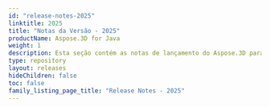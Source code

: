 ```yaml
---
id: "release-notes-2025"
linktitle: 2025
title: "Notas da Versão - 2025"
productName: Aspose.3D for Java
weight: 1
description: Esta seção contém as notas de lançamento do Aspose.3D para Java para o ano de 2025. Nessas notas de lançamento, estamos publicando a lista de problemas que foram corrigidos na versão atual, bem como quaisquer alterações públicas da API e comportamentais.
type: repository
layout: releases
hideChildren: false
toc: false
family_listing_page_title: "Release Notes - 2025"
---
```


